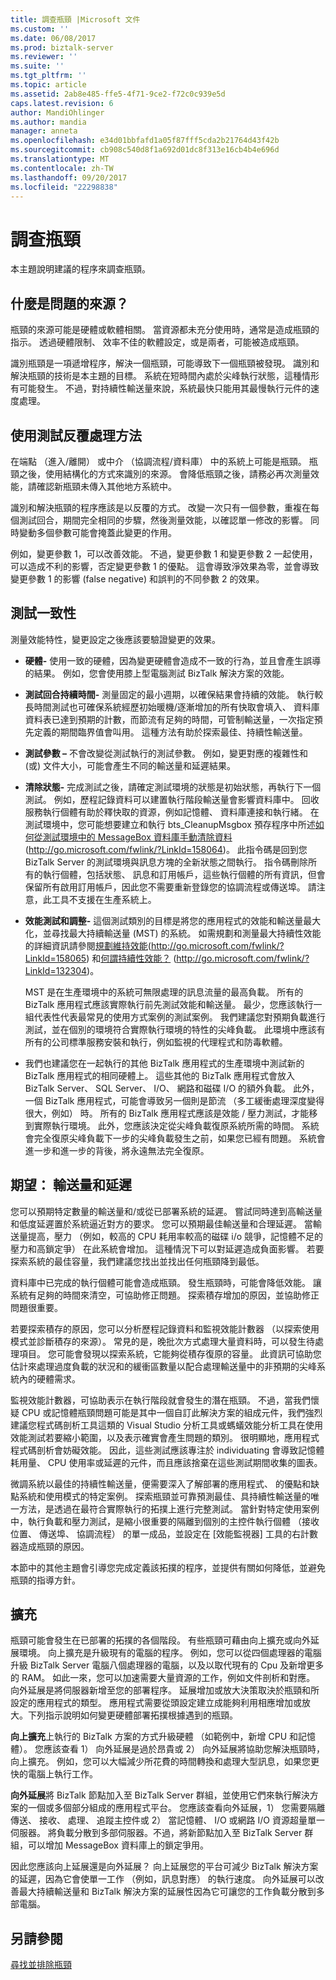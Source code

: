 ```yaml
---
title: 調查瓶頸 |Microsoft 文件
ms.custom: ''
ms.date: 06/08/2017
ms.prod: biztalk-server
ms.reviewer: ''
ms.suite: ''
ms.tgt_pltfrm: ''
ms.topic: article
ms.assetid: 2ab8e485-ffe5-4f71-9ce2-f72c0c939e5d
caps.latest.revision: 6
author: MandiOhlinger
ms.author: mandia
manager: anneta
ms.openlocfilehash: e34d01bbfafd1a05f87fff5cda2b21764d43f42b
ms.sourcegitcommit: cb908c540d8f1a692d01dc8f313e16cb4b4e696d
ms.translationtype: MT
ms.contentlocale: zh-TW
ms.lasthandoff: 09/20/2017
ms.locfileid: "22298838"
---
```

# <a name="investigating-bottlenecks"></a>調查瓶頸
本主題說明建議的程序來調查瓶頸。  
  
## <a name="what-is-the-source-of-the-problem"></a>什麼是問題的來源？  
 瓶頸的來源可能是硬體或軟體相關。 當資源都未充分使用時，通常是造成瓶頸的指示。 透過硬體限制、 效率不佳的軟體設定，或是兩者，可能被造成瓶頸。  
  
 識別瓶頸是一項遞增程序，解決一個瓶頸，可能導致下一個瓶頸被發現。 識別和解決瓶頸的技術是本主題的目標。 系統在短時間內處於尖峰執行狀態，這種情形有可能發生。 不過，對持續性輸送量來說，系統最快只能用其最慢執行元件的速度處理。  
  
## <a name="using-an-iterative-approach-to-testing"></a>使用測試反覆處理方法  
 在端點 （進入/離開） 或中介 （協調流程/資料庫） 中的系統上可能是瓶頸。 瓶頸之後，使用結構化的方式來識別的來源。 會降低瓶頸之後，請務必再次測量效能，請確認新瓶頸未傳入其他地方系統中。  
  
 識別和解決瓶頸的程序應該是以反覆的方式。 改變一次只有一個參數，重複在每個測試回合，期間完全相同的步驟，然後測量效能，以確認單一修改的影響。 同時變動多個參數可能會掩蓋此變更的作用。  
  
 例如，變更參數 1，可以改善效能。 不過，變更參數 1 和變更參數 2 一起使用，可以造成不利的影響，否定變更參數 1 的優點。 這會導致淨效果為零，並會導致變更參數 1 的影響 (false negative) 和誤判的不同參數 2 的效果。  
  
## <a name="testing-consistency"></a>測試一致性  
 測量效能特性，變更設定之後應該要驗證變更的效果。  
  
-   **硬體-** 使用一致的硬體，因為變更硬體會造成不一致的行為，並且會產生誤導的結果。 例如，您會使用膝上型電腦測試 BizTalk 解決方案的效能。  
  
-   **測試回合持續時間-** 測量固定的最小週期，以確保結果會持續的效能。 執行較長時間測試也可確保系統經歷初始暖機/逐漸增加的所有快取會填入、 資料庫資料表已達到預期的計數，而節流有足夠的時間，可管制輸送量，一次指定預先定義的期間臨界值會叫用。 這種方法有助於探索最佳、持續性輸送量。  
  
-   **測試參數 –** 不會改變從測試執行的測試參數。 例如，變更對應的複雜性和 (或) 文件大小，可能會產生不同的輸送量和延遲結果。  
  
-   **清除狀態-** 完成測試之後，請確定測試環境的狀態是初始狀態，再執行下一個測試。 例如，歷程記錄資料可以建置執行階段輸送量會影響資料庫中。 回收服務執行個體有助於釋快取的資源，例如記憶體、 資料庫連接和執行緒。 在測試環境中，您可能想要建立和執行 bts_CleanupMsgbox 預存程序中所述[如何從測試環境中的 MessageBox 資料庫手動清除資料](http://go.microsoft.com/fwlink/?LinkId=158064)(http://go.microsoft.com/fwlink/?LinkId=158064)。 此指令碼是回到您 BizTalk Server 的測試環境與訊息方塊的全新狀態之間執行。 指令碼刪除所有的執行個體，包括狀態、 訊息和訂用帳戶，這些執行個體的所有資訊，但會保留所有啟用訂用帳戶，因此您不需要重新登錄您的協調流程或傳送埠。 請注意，此工具不支援在生產系統上。  
  
-   **效能測試和調整-** 這個測試類別的目標是將您的應用程式的效能和輸送量最大化，並尋找最大持續輸送量 (MST) 的系統。  如需規劃和測量最大持續性效能的詳細資訊請參閱[規劃維持效能](http://go.microsoft.com/fwlink/?LinkId=158065)(http://go.microsoft.com/fwlink/?LinkId=158065) 和[何謂持續性效能？](http://go.microsoft.com/fwlink/?LinkId=132304) (http://go.microsoft.com/fwlink/?LinkId=132304)。  
  
     MST 是在生產環境中的系統可無限處理的訊息流量的最高負載。 所有的 BizTalk 應用程式應該實際執行前先測試效能和輸送量。 最少，您應該執行一組代表性代表最常見的使用方式案例的測試案例。 我們建議您對預期負載進行測試，並在個別的環境符合實際執行環境的特性的尖峰負載。 此環境中應該有所有的公司標準服務安裝和執行，例如監視的代理程式和防毒軟體。  
  
-   我們也建議您在一起執行的其他 BizTalk 應用程式的生產環境中測試新的 BizTalk 應用程式的相同硬體上。 這些其他的 BizTalk 應用程式會放入 BizTalk Server、 SQL Server、 I/O、 網路和磁碟 I/O 的額外負載。 此外，一個 BizTalk 應用程式，可能會導致另一個則是節流 （多工緩衝處理深度變得很大，例如） 時。 所有的 BizTalk 應用程式應該是效能 / 壓力測試，才能移到實際執行環境。 此外，您應該決定從尖峰負載復原系統所需的時間。 系統會完全復原尖峰負載下一步的尖峰負載發生之前，如果您已經有問題。 系統會進一步和進一步的背後，將永遠無法完全復原。  
  
## <a name="expectations-throughput-vs-latency"></a>期望： 輸送量和延遲  
 您可以預期特定數量的輸送量和/或從已部署系統的延遲。 嘗試同時達到高輸送量和低度延遲置於系統逼近對方的要求。 您可以預期最佳輸送量和合理延遲。 當輸送量提高，壓力 （例如，較高的 CPU 耗用率較高的磁碟 i/o 競爭，記憶體不足的壓力和高鎖定爭） 在此系統會增加。 這種情況下可以對延遲造成負面影響。 若要探索系統的最佳容量，我們建議您找出並找出任何瓶頸降到最低。  
  
 資料庫中已完成的執行個體可能會造成瓶頸。 發生瓶頸時，可能會降低效能。 讓系統有足夠的時間來清空，可協助修正問題。 探索積存增加的原因，並協助修正問題很重要。  
  
 若要探索積存的原因，您可以分析歷程記錄資料和監視效能計數器 （以探索使用模式並診斷積存的來源）。 常見的是，晚批次方式處理大量資料時，可以發生待處理項目。 您可能會發現以探索系統，它能夠從積存復原的容量。 此資訊可協助您估計來處理過度負載的狀況和的緩衝區數量以配合處理輸送量中的非預期的尖峰系統內的硬體需求。  
  
 監視效能計數器，可協助表示在執行階段就會發生的潛在瓶頸。 不過，當我們懷疑 CPU 或記憶體瓶頸問題可能是其中一個自訂此解決方案的組成元件，我們強烈建議您程式碼剖析工具這類的 Visual Studio 分析工具或螞蟻效能分析工具在使用效能測試若要縮小範圍，以及表示確實會產生問題的類別。 很明顯地，應用程式程式碼剖析會妨礙效能。 因此，這些測試應該專注於 individuating 會導致記憶體耗用量、 CPU 使用率或延遲的元件，而且應該捨棄在這些測試期間收集的圖表。  
  
 微調系統以最佳的持續性輸送量，便需要深入了解部署的應用程式、 的優點和缺點系統和使用模式的特定案例。 探索瓶頸並可靠預測最佳、具持續性輸送量的唯一方法，是透過在最符合實際執行的拓撲上進行完整測試。 當針對特定使用案例中，執行負載和壓力測試，是縮小很重要的隔離到個別的主控件執行個體 （接收位置、 傳送埠、 協調流程） 的單一成品，並設定在 [效能監視器] 工具的右計數器造成瓶頸的原因。  
  
 本節中的其他主題會引導您完成定義該拓撲的程序，並提供有關如何降低，並避免瓶頸的指導方針。  
  
## <a name="scaling"></a>擴充  
 瓶頸可能會發生在已部署的拓撲的各個階段。 有些瓶頸可藉由向上擴充或向外延展環境。 向上擴充是升級現有的電腦的程序。 例如，您可以從四個處理器的電腦升級 BizTalk Server 電腦八個處理器的電腦，以及以取代現有的 Cpu 及新增更多的 RAM。 如此一來，您可以加速需要大量資源的工作，例如文件剖析和對應。 向外延展是將伺服器新增至您的部署程序。 延展增加或放大決策取決於瓶頸和所設定的應用程式的類型。 應用程式需要從頭設定建立成能夠利用相應增加或放大。下列指示說明如何變更硬體部署拓撲根據遇到的瓶頸。  
  
 **向上擴充**上執行的 BizTalk 方案的方式升級硬體 （如範例中，新增 CPU 和記憶體）。 您應該查看 1） 向外延展是過於昂貴或 2） 向外延展將協助您解決瓶頸時，向上擴充。 例如，您可以大幅減少所花費的時間轉換和處理大型訊息，如果您更快的電腦上執行工作。  
  
 **向外延展**將 BizTalk 節點加入至 BizTalk Server 群組，並使用它們來執行解決方案的一個或多個部分組成的應用程式平台。 您應該查看向外延展，1） 您需要隔離傳送、 接收、 處理、 追蹤主控件或 2） 當記憶體、 I/O 或網路 I/O 資源超量單一伺服器。 將負載分散到多部伺服器。不過，將新節點加入至 BizTalk Server 群組，可以增加 MessageBox 資料庫上的鎖定爭用。  
  
 因此您應該向上延展還是向外延展？ 向上延展您的平台可減少 BizTalk 解決方案的延遲，因為它會使單一工作 （例如，訊息對應） 的執行速度。 向外延展可以改善最大持續輸送量和 BizTalk 解決方案的延展性因為它可讓您的工作負載分散到多部電腦。  
  
## <a name="see-also"></a>另請參閱  
 [尋找並排除瓶頸](../technical-guides/finding-and-eliminating-bottlenecks.md)